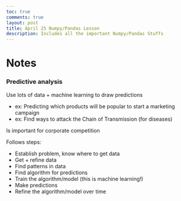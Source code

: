 ```yaml
---
toc: true
comments: true
layout: post
title: April 25 Numpy/Pandas Lesson
description: Includes all the important Numpy/Pandas Stuffs
---
```


# Notes

### Predictive analysis

Use lots of data + machine learning to draw predictions
- ex: Predicting which products will be popular to start a marketing campaign
- ex: Find ways to attack the Chain of Transmission (for diseases)

Is important for corporate competition

Follows steps:
- Establish problem, know where to get data
- Get + refine data
- Find patterns in data
- Find algorithm for predictions
- Train the algorithm/model (this is machine learning!)
- Make predictions
- Refine the algorithm/model over time


